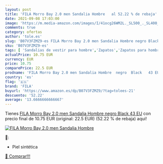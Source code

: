 ```yaml
---
layout: post
title: 'FILA Morro Bay 2.0 men Sandalia Hombre   al 52.22 % de rebaja'
date: 2021-09-08 17:03:00
image: 'https://m.media-amazon.com/images/I/41ocg26WM2L._SL500_._SL400_.jpg'
comments: true
category: ofertas
author: 'tole.es'
slug: 'B07V3FZMZ9-es FILA Morro Bay 2.0 men Sandalia Hombre negro Black 43 EU'
sku: 'B07V3FZMZ9-es'
tags: [ 'Sandalias de vestir para hombre','Zapatos','Zapatos para hombre','Zapatos y complementos','fila','sandalia', ]
actualPrice: 10.75 EUR
currency: EUR
price: 10.75
comparePrice: 22.5 EUR
prodname: 'FILA Morro Bay 2.0 men Sandalia Hombre  negro  Black   43 EU'
country: 'es'
flag: '🇪🇸'
brand: 'FILA'
buyurl: 'https://www.amazon.es/dp/B07V3FZMZ9/?tag=tolees-21'
descuento: '52.22'
average: '13.6666666666667'
---
```


Tienes [FILA Morro Bay 2.0 men Sandalia Hombre  negro  Black   43 EU](https://www.amazon.es/dp/B07V3FZMZ9/?tag=tolees-21) con precio final de  10.75 EUR (original: 22.5 EUR) (52.22 %  de rebaja) aqui!

[![FILA Morro Bay 2.0 men Sandalia Hombre  ](https://m.media-amazon.com/images/I/41ocg26WM2L._SL500_._SL400_.jpg)](https://www.amazon.es/dp/B07V3FZMZ9/?tag=tolees-21)

🔎:

- Piel sintética

[🛒 Comprar!!!](https://www.amazon.es/dp/B07V3FZMZ9/?tag=tolees-21)

